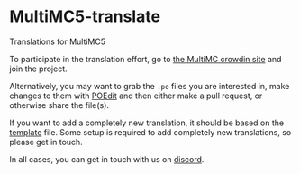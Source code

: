 MultiMC5-translate
==================

Translations for MultiMC5

To participate in the translation effort, go to [the MultiMC crowdin site](https://translate.multimc.org) and join the project.

Alternatively, you may want to grab the `.po` files you are interested in, make changes to them with [POEdit](https://poedit.net/) and then either make a pull request, or otherwise share the file(s).

If you want to add a completely new translation, it should be based on the [template](https://github.com/MultiMC/MultiMC5-translate/blob/master/template.pot) file. Some setup is required to add completely new translations, so please get in touch.

In all cases, you can get in touch with us on [discord](https://discordapp.com/invite/jpRxkJ).
